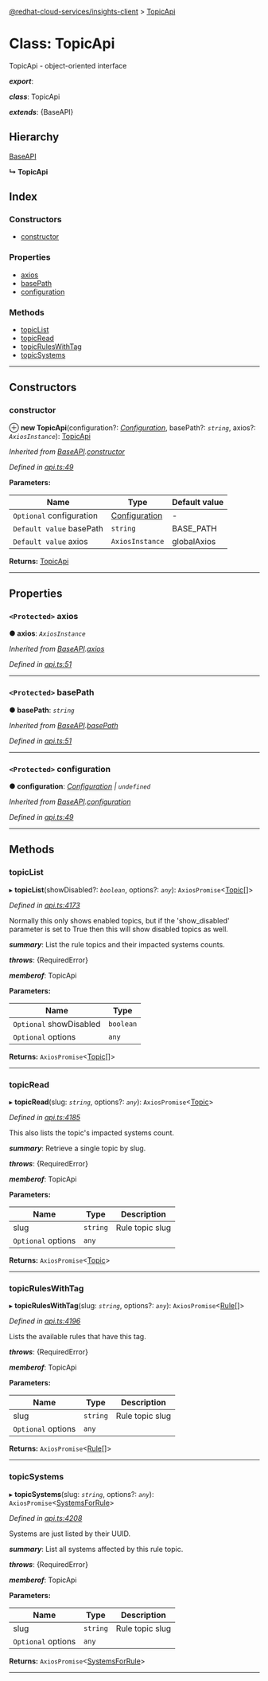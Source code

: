 [@redhat-cloud-services/insights-client](../README.md) > [TopicApi](../classes/topicapi.md)

# Class: TopicApi

TopicApi - object-oriented interface

*__export__*: 

*__class__*: TopicApi

*__extends__*: {BaseAPI}

## Hierarchy

 [BaseAPI](baseapi.md)

**↳ TopicApi**

## Index

### Constructors

* [constructor](topicapi.md#constructor)

### Properties

* [axios](topicapi.md#axios)
* [basePath](topicapi.md#basepath)
* [configuration](topicapi.md#configuration)

### Methods

* [topicList](topicapi.md#topiclist)
* [topicRead](topicapi.md#topicread)
* [topicRulesWithTag](topicapi.md#topicruleswithtag)
* [topicSystems](topicapi.md#topicsystems)

---

## Constructors

<a id="constructor"></a>

###  constructor

⊕ **new TopicApi**(configuration?: *[Configuration](configuration.md)*, basePath?: *`string`*, axios?: *`AxiosInstance`*): [TopicApi](topicapi.md)

*Inherited from [BaseAPI](baseapi.md).[constructor](baseapi.md#constructor)*

*Defined in [api.ts:49](https://github.com/RedHatInsights/javascript-clients/blob/master/packages/insights/api.ts#L49)*

**Parameters:**

| Name | Type | Default value |
| ------ | ------ | ------ |
| `Optional` configuration | [Configuration](configuration.md) | - |
| `Default value` basePath | `string` |  BASE_PATH |
| `Default value` axios | `AxiosInstance` |  globalAxios |

**Returns:** [TopicApi](topicapi.md)

___

## Properties

<a id="axios"></a>

### `<Protected>` axios

**● axios**: *`AxiosInstance`*

*Inherited from [BaseAPI](baseapi.md).[axios](baseapi.md#axios)*

*Defined in [api.ts:51](https://github.com/RedHatInsights/javascript-clients/blob/master/packages/insights/api.ts#L51)*

___
<a id="basepath"></a>

### `<Protected>` basePath

**● basePath**: *`string`*

*Inherited from [BaseAPI](baseapi.md).[basePath](baseapi.md#basepath)*

*Defined in [api.ts:51](https://github.com/RedHatInsights/javascript-clients/blob/master/packages/insights/api.ts#L51)*

___
<a id="configuration"></a>

### `<Protected>` configuration

**● configuration**: *[Configuration](configuration.md) \| `undefined`*

*Inherited from [BaseAPI](baseapi.md).[configuration](baseapi.md#configuration)*

*Defined in [api.ts:49](https://github.com/RedHatInsights/javascript-clients/blob/master/packages/insights/api.ts#L49)*

___

## Methods

<a id="topiclist"></a>

###  topicList

▸ **topicList**(showDisabled?: *`boolean`*, options?: *`any`*): `AxiosPromise`<[Topic](../interfaces/topic.md)[]>

*Defined in [api.ts:4173](https://github.com/RedHatInsights/javascript-clients/blob/master/packages/insights/api.ts#L4173)*

Normally this only shows enabled topics, but if the 'show\_disabled' parameter is set to True then this will show disabled topics as well.

*__summary__*: List the rule topics and their impacted systems counts.

*__throws__*: {RequiredError}

*__memberof__*: TopicApi

**Parameters:**

| Name | Type |
| ------ | ------ |
| `Optional` showDisabled | `boolean` |
| `Optional` options | `any` |

**Returns:** `AxiosPromise`<[Topic](../interfaces/topic.md)[]>

___
<a id="topicread"></a>

###  topicRead

▸ **topicRead**(slug: *`string`*, options?: *`any`*): `AxiosPromise`<[Topic](../interfaces/topic.md)>

*Defined in [api.ts:4185](https://github.com/RedHatInsights/javascript-clients/blob/master/packages/insights/api.ts#L4185)*

This also lists the topic's impacted systems count.

*__summary__*: Retrieve a single topic by slug.

*__throws__*: {RequiredError}

*__memberof__*: TopicApi

**Parameters:**

| Name | Type | Description |
| ------ | ------ | ------ |
| slug | `string` |  Rule topic slug |
| `Optional` options | `any` |

**Returns:** `AxiosPromise`<[Topic](../interfaces/topic.md)>

___
<a id="topicruleswithtag"></a>

###  topicRulesWithTag

▸ **topicRulesWithTag**(slug: *`string`*, options?: *`any`*): `AxiosPromise`<[Rule](../interfaces/rule.md)[]>

*Defined in [api.ts:4196](https://github.com/RedHatInsights/javascript-clients/blob/master/packages/insights/api.ts#L4196)*

Lists the available rules that have this tag.

*__throws__*: {RequiredError}

*__memberof__*: TopicApi

**Parameters:**

| Name | Type | Description |
| ------ | ------ | ------ |
| slug | `string` |  Rule topic slug |
| `Optional` options | `any` |

**Returns:** `AxiosPromise`<[Rule](../interfaces/rule.md)[]>

___
<a id="topicsystems"></a>

###  topicSystems

▸ **topicSystems**(slug: *`string`*, options?: *`any`*): `AxiosPromise`<[SystemsForRule](../interfaces/systemsforrule.md)>

*Defined in [api.ts:4208](https://github.com/RedHatInsights/javascript-clients/blob/master/packages/insights/api.ts#L4208)*

Systems are just listed by their UUID.

*__summary__*: List all systems affected by this rule topic.

*__throws__*: {RequiredError}

*__memberof__*: TopicApi

**Parameters:**

| Name | Type | Description |
| ------ | ------ | ------ |
| slug | `string` |  Rule topic slug |
| `Optional` options | `any` |

**Returns:** `AxiosPromise`<[SystemsForRule](../interfaces/systemsforrule.md)>

___

